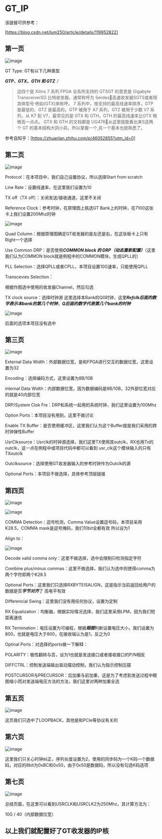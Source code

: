 # GT_IP

该链接可供参考：

[https://blog.csdn.net/lum250/article/details/119952822]

## 第一页

![image](https://github.com/Vikkdsun/GT/assets/114153159/481f18ec-95f0-46ca-8ad7-b1a767812f30)

GT Type: GT有以下几种类型

***GTP、GTX、GTH 和 GTZ：***

> 这四个是 Xilinx 7 系列 FPGA 全系所支持的 GTSGT 的意思是 Gigabyte TransceiverSG 比特收发器。通常称呼为 Serdes高速收发器SGTS或者用具体型号·例如(GTX)来称呼。
> 7 系列中，按支持的最高线速率排序，GTP 是最低的、GTZ 是最高的，GTP 被用于 A7 系列，GTZ 被用于少数 V7 系列。从 K7 到 V7，最常见的是 GTX 和 GTH。GTH 的最高线速率比GTX 稍微高一点点。
> GTX 和 GTH 的文档都是 UG476从这里就能看出来S这两个 GT 的基本结构大同小异。所以掌握一个,另一个基本也就熟悉了。
> 
参考自知乎：[https://zhuanlan.zhihu.com/p/46052855?utm_id=0]

## 第二页

![image](https://github.com/Vikkdsun/GT/assets/114153159/2a18af28-c54e-408a-b320-c166d3b3eb09)

Protocol：在本项目中，我们自己设置协议，所以选择Start from scratch

Line Rate：设置线速率，在这里我们设置为10

TX off（TX off）：关闭发送/接收通道，这里不关闭

Reference Clock：参考时钟，在原理图上挑选GT Bank上的时钟，在7100这张卡上我们设置200Mhz时钟

![image](https://github.com/Vikkdsun/GT/assets/114153159/aba617fc-b5a2-4f91-a13b-9efeb0211522)

Quad Column：根据原理图确定GT收发器的是左还是右，在这张板卡上只有Right一个选择

Use Common DRP：是否使用***COMMON block 的 DRP（动态重新配置）***（这里我们认为COMMON block就是例程中的COMMON模块，生成QPLL的）

PLL Selection：选择QPLL或者CPLL，本项目设置10G速率，只能使用QPLL

Transcevies Selection：

根据作图选中使用的收发器Channel，然后勾选

TX clock source：选择时钟源 这里选择本Bank的Q0时钟，这里***Refclk后面的数字表示本bank的第几个时钟***，***Q后面的数字代表第几个bank的时钟***

![image](https://github.com/Vikkdsun/GT/assets/114153159/b911d420-7401-4276-b2d2-49e595541b8e)

后面的选项本项目没有选中

## 第三页

![image](https://github.com/Vikkdsun/GT/assets/114153159/9b6d74e5-18a3-4981-8f61-61f42f07d828)

External Data Width：外部数据位宽，是和FPGA进行交互的数据位宽，这里设置为32

Encoding：选择编码方式，这里设置为8B/10B

internal Data Width：内部数据位宽，因为数据编码是8B/10B，32外部位宽对应的就是40内部位宽

DRP/System Clok Fre：DRP和系统一起用的系统时钟，我们这里设置为100Mhz

Option Ports：本项目没有用到，这里不做讨论

Enable TX Buffer：是否使用缓冲区，这里我们认为这个Buffer就是我们采用的跨时钟弹性Buffer

UsrClksource：Usrclk的时钟源选择，我们这里TX使用其outclk，RX也用Tx的outclk，这一点在例程中或项目代码中都可以看到 usr_clk这个模块输入的只有TXoutclk

Outclksource：选择使用GT收发器输入的参考时钟作为Outclk的源

Optional Ports：本项目不做选择，具体参考顶层链接

## 第四页

![image](https://github.com/Vikkdsun/GT/assets/114153159/847fcf56-f180-4efd-8c0f-5730d75d1c82)

![image](https://github.com/Vikkdsun/GT/assets/114153159/1d0040bd-e50a-4e1e-a927-bc5c1e12932d)

COMMA Detection：逗号检测，Comma Value设置逗号码，本项目采用K28.5，COMMA mask是逗号掩码，我们10bit全都有效 所以设为1

Align to：

![image](https://github.com/Vikkdsun/GT/assets/114153159/7cf056e6-1d0e-4ab7-a352-0ffe470ee41f)

Decode valid comma only：这里不做选择，选中会限制只检测指定字符

Combine plus/minus commas：这里不做选择，我们认为选中则使得comma为两个字符即两个K28.5

Optional Ports：这里我们只选择RXBYTEISALIGN，这是指示当前返回给用户的数据是否***字节对齐***了 高电平有效

Differencial Swing：这里我们没有用任何协议，设置为定制

RX Equalization：均衡器，根据实际情况选择，我们这里采用LPM，因为我们短距离通信

RX Termination：电压设置为可编程，根据***眼图***判断设置电压大小，我们设置为800，也就是电压大于800，在接收端认为是1，反之为0

Optinal Ports：对选择的ports做一下解释：

POLARITY：极性翻转与否，设为1也就是发送接口或者接收接口的P/N相反

DIFFCTRL：控制发送端输出驱动摆动控制，我们认为指示控制压摆

POSTCURSOR与PRECURSOR：后加重与前加重，这是为了考虑到发送过程中眼图缩小而对发送端电压方法的方法，我们这里对两种加重全选

## 第五页

![image](https://github.com/Vikkdsun/GT/assets/114153159/764e2b03-47fd-48d5-bb81-cd9c48be64d8)

这页我们只选中了LOOPBACK，其他是和PCIe等协议有关的

## 第六页

![image](https://github.com/Vikkdsun/GT/assets/114153159/ed62b1d3-ba9d-4c30-b362-e599c9c9cc52)

这里我们只关心时钟纠正，序列长度设置为2，使用的同步码为一个K码一个数据码，对应的8bit为0xBC和0x50，由于0x50是数据码，所以没有勾选K码选项

## 第七页

![image](https://github.com/Vikkdsun/GT/assets/114153159/24102ba1-554f-44a4-967f-57ff82f28c3c)

总结页面，在这里可以看到USRCLK和USRCLK2为250Mhz，其计算方法为：

10G / 40（内部数据位宽）

## 以上我们就配置好了GT收发器的IP核
